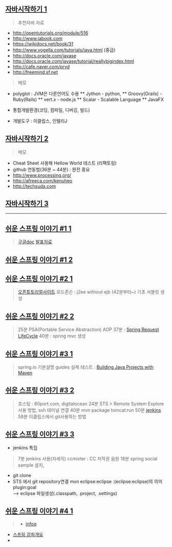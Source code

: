 
## [자바시작하기 1](http://goo.gl/FymS1a)

> 추천자바 자료
* http://opentutorials.org/module/516
* http://www.jabook.com
* https://wikidocs.net/book/31
* http://www.vogella.com/tutorials/java.html  (중급)
* http://docs.oracle.com/javase
* http://docs.oracle.com/javase/tutorial/reallybigindex.html
* http://cafe.naver.com/prvd
* http://freemind.sf.net
 
> 메모
 * polyglot : JVM은 다른언어도 수용
    ** Jython - python, 
    ** Groovy(Grails) - Ruby(Rails)
    ** vert.x - node.js
    ** Scalar - Scalable Language
    ** JavaFX
    
 * 통합개발환경(코딩, 컴파일, 디버깅, 빌드)
 * 개발도구 : 이클립스, 인텔리J
 
## [자바시작하기 2](http://goo.gl/r9Ue5O)
 
> 메모
 * Cheat Sheet 사용해 Hellow World 테스트 (리팩토링)
 * github 연동법(36분 ~ 44분) : 완전 중요
 * http://www.processing.org/
 * http://afreeca.com/kenuheo
 * http://techsuda.com

## [자바시작하기 3]()

 ----
## [쉬운 스프링 이야기 #1 1](http://goo.gl/IqitKs)
 > [구글doc](http://bit.ly/afreeca201404)
 [발표자료](http://www.slideshare.net/kenu/okspring3x)

## [쉬운 스프링 이야기 #1 2](http://goo.gl/glSk4K)
>

## [쉬운 스프링 이야기 #2 1](http://goo.gl/7eCCwb)
> [오픈튜토리얼사이트](http://opentutorials.org)
  로드존슨 : j2ee without ejb (42분부터~)
  기초 서블릿 생성

## [쉬운 스프링 이야기 #2 2](http://goo.gl/W2blCQ)
> 25분 PSA(Portable Service Abstraction)
      AOP
  37분 : [Spring Request LifeCycle](http://goo.gl/bjwTXZ)
  40분 : spring mvc 생성

## [쉬운 스프링 이야기 #3 1](http://goo.gl/hAN7NX)
> spring.io 기본설명
  guides 실제 테스트 : [Building Java Projects with Maven](https://spring.io/guides/gs/maven/)

## [쉬운 스프링 이야기 #3 2](http://goo.gl/x5JS6L)
> 호스팅 : 80port.com, digitalocean
24분 STS > Remote System Explore 사용 방법, ssh 테미널 연결
40분 mvn package tomcat:run
50분 [jenkins](http://jenkins-ci.org)
58분 이클립스에서 git사용하는 방법

## [쉬운 스프링 이야기 #3 3](http://goo.gl/Li5EXE)

* jenkins 특집

> 7분 jenkins 사용(자세히)
ccmixter : CC 저작권 음원
18분 spring social sample 설치,
 - git clone
 - STS 에서 git repository연결
  mvn eclipse:eclipse  :(eclipse:eclipse)의 의미  plugin:goal   
  --> eclipse 파일생성(.classpath, .project, .settings)

## [쉬운 스프링 이야기 #4 1](http://goo.gl/pgikcE)
> * [infoq](http://www.infoq.com/)
* [스프링 강좌개요](http://goo.gl/H4ENmI)
* 



